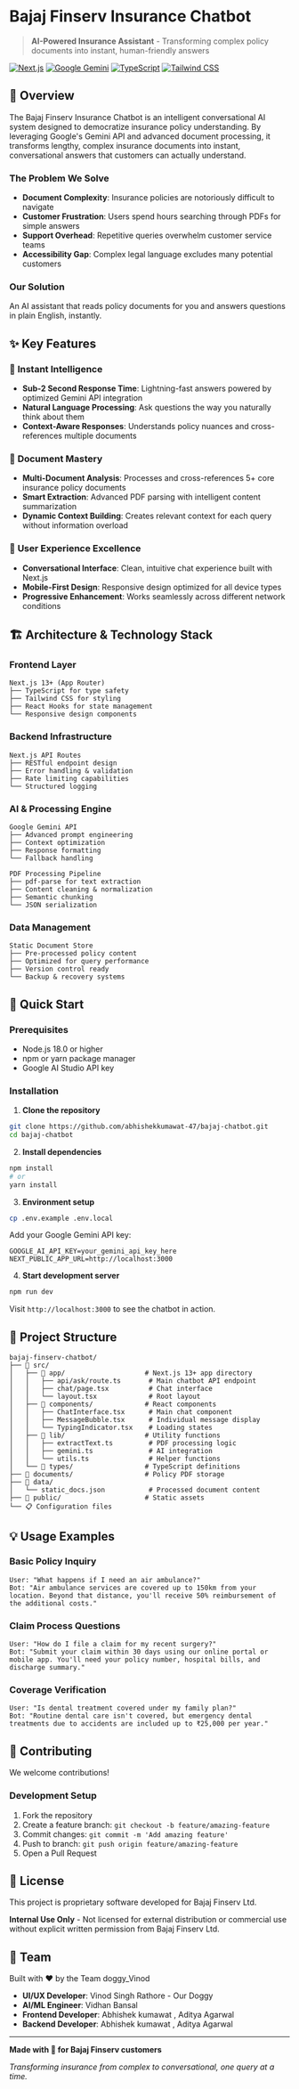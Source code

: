 # Bajaj Finserv Insurance Chatbot

> **AI-Powered Insurance Assistant** - Transforming complex policy documents into instant, human-friendly answers

[![Next.js](https://img.shields.io/badge/Next.js-13.0+-black?style=flat-square&logo=next.js)](https://nextjs.org/)
[![Google Gemini](https://img.shields.io/badge/Google_Gemini-API-4285F4?style=flat-square&logo=google)](https://ai.google.dev/)
[![TypeScript](https://img.shields.io/badge/TypeScript-5.0+-3178C6?style=flat-square&logo=typescript)](https://www.typescriptlang.org/)
[![Tailwind CSS](https://img.shields.io/badge/Tailwind_CSS-3.0+-06B6D4?style=flat-square&logo=tailwindcss)](https://tailwindcss.com/)

## 🎯 Overview

The Bajaj Finserv Insurance Chatbot is an intelligent conversational AI system designed to democratize insurance policy understanding. By leveraging Google's Gemini API and advanced document processing, it transforms lengthy, complex insurance documents into instant, conversational answers that customers can actually understand.

### The Problem We Solve

- **Document Complexity**: Insurance policies are notoriously difficult to navigate
- **Customer Frustration**: Users spend hours searching through PDFs for simple answers
- **Support Overhead**: Repetitive queries overwhelm customer service teams
- **Accessibility Gap**: Complex legal language excludes many potential customers

### Our Solution

An AI assistant that reads policy documents for you and answers questions in plain English, instantly.

## ✨ Key Features

### 🚀 **Instant Intelligence**
- **Sub-2 Second Response Time**: Lightning-fast answers powered by optimized Gemini API integration
- **Natural Language Processing**: Ask questions the way you naturally think about them
- **Context-Aware Responses**: Understands policy nuances and cross-references multiple documents

### 📄 **Document Mastery**
- **Multi-Document Analysis**: Processes and cross-references 5+ core insurance policy documents
- **Smart Extraction**: Advanced PDF parsing with intelligent content summarization
- **Dynamic Context Building**: Creates relevant context for each query without information overload

### 🎨 **User Experience Excellence**
- **Conversational Interface**: Clean, intuitive chat experience built with Next.js
- **Mobile-First Design**: Responsive design optimized for all device types
- **Progressive Enhancement**: Works seamlessly across different network conditions

## 🏗️ Architecture & Technology Stack

### **Frontend Layer**
```
Next.js 13+ (App Router)
├── TypeScript for type safety
├── Tailwind CSS for styling
├── React Hooks for state management
└── Responsive design components
```

### **Backend Infrastructure**
```
Next.js API Routes
├── RESTful endpoint design
├── Error handling & validation
├── Rate limiting capabilities
└── Structured logging
```

### **AI & Processing Engine**
```
Google Gemini API
├── Advanced prompt engineering
├── Context optimization
├── Response formatting
└── Fallback handling

PDF Processing Pipeline
├── pdf-parse for text extraction
├── Content cleaning & normalization
├── Semantic chunking
└── JSON serialization
```

### **Data Management**
```
Static Document Store
├── Pre-processed policy content
├── Optimized for query performance
├── Version control ready
└── Backup & recovery systems
```

## 🚀 Quick Start

### Prerequisites
- Node.js 18.0 or higher
- npm or yarn package manager
- Google AI Studio API key

### Installation

1. **Clone the repository**
```bash
git clone https://github.com/abhishekkumawat-47/bajaj-chatbot.git
cd bajaj-chatbot
```

2. **Install dependencies**
```bash
npm install
# or
yarn install
```

3. **Environment setup**
```bash
cp .env.example .env.local
```

Add your Google Gemini API key:
```env
GOOGLE_AI_API_KEY=your_gemini_api_key_here
NEXT_PUBLIC_APP_URL=http://localhost:3000
```

4. **Start development server**
```bash
npm run dev
```

Visit `http://localhost:3000` to see the chatbot in action.

## 📁 Project Structure

```
bajaj-finserv-chatbot/
├── 📂 src/
│   ├── 📂 app/                    # Next.js 13+ app directory
│   │   ├── api/ask/route.ts       # Main chatbot API endpoint
│   │   ├── chat/page.tsx          # Chat interface
│   │   └── layout.tsx             # Root layout
│   ├── 📂 components/             # React components
│   │   ├── ChatInterface.tsx      # Main chat component
│   │   ├── MessageBubble.tsx      # Individual message display
│   │   └── TypingIndicator.tsx    # Loading states
│   ├── 📂 lib/                    # Utility functions
│   │   ├── extractText.ts         # PDF processing logic
│   │   ├── gemini.ts              # AI integration
│   │   └── utils.ts               # Helper functions
│   └── 📂 types/                  # TypeScript definitions
├── 📂 documents/                  # Policy PDF storage
├── 📂 data/
│   └── static_docs.json           # Processed document content
├── 📂 public/                     # Static assets
└── 📋 Configuration files
```

## 💡 Usage Examples

### Basic Policy Inquiry
```
User: "What happens if I need an air ambulance?"
Bot: "Air ambulance services are covered up to 150km from your location. Beyond that distance, you'll receive 50% reimbursement of the additional costs."
```

### Claim Process Questions
```
User: "How do I file a claim for my recent surgery?"
Bot: "Submit your claim within 30 days using our online portal or mobile app. You'll need your policy number, hospital bills, and discharge summary."
```

### Coverage Verification
```
User: "Is dental treatment covered under my family plan?"
Bot: "Routine dental care isn't covered, but emergency dental treatments due to accidents are included up to ₹25,000 per year."
```

## 🤝 Contributing

We welcome contributions!

### Development Setup
1. Fork the repository
2. Create a feature branch: `git checkout -b feature/amazing-feature`
3. Commit changes: `git commit -m 'Add amazing feature'`
4. Push to branch: `git push origin feature/amazing-feature`
5. Open a Pull Request

## 📝 License

This project is proprietary software developed for Bajaj Finserv Ltd. 

**Internal Use Only** - Not licensed for external distribution or commercial use without explicit written permission from Bajaj Finserv Ltd.

## 👥 Team

Built with ❤️ by the Team doggy_Vinod

- **UI/UX Developer**: Vinod Singh Rathore -  Our Doggy
- **AI/ML Engineer**: Vidhan Bansal
- **Frontend Developer**: Abhishek kumawat , Aditya Agarwal
- **Backend Developer**: Abhishek kumawat , Aditya Agarwal

---

**Made with 🚀 for Bajaj Finserv customers**

*Transforming insurance from complex to conversational, one query at a time.*
